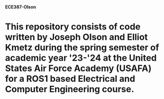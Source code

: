 #### ECE387-Olson

# This repository consists of code written by Joseph Olson and Elliot Kmetz during the spring semester of academic year '23-'24 at the United States Air Force Academy (USAFA) for a ROS1 based Electrical and Computer Engineering course.
